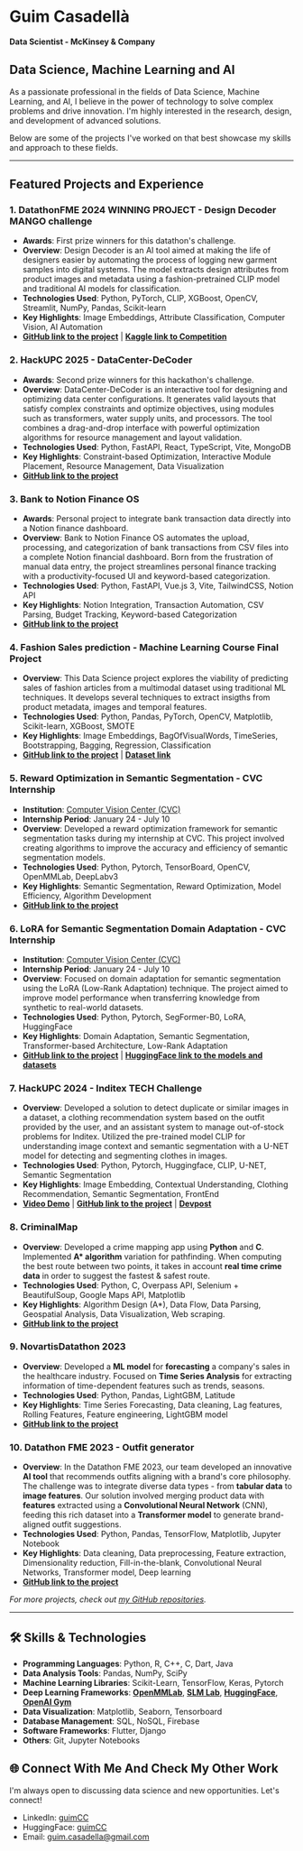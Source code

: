 # Guim Casadellà
 **Data Scientist - McKinsey & Company**
 
## Data Science, Machine Learning and AI

As a passionate professional in the fields of Data Science, Machine Learning, and AI, I believe in the power of technology to solve complex problems and drive innovation. I'm highly interested in the research, design, and development of advanced solutions.

Below are some of the projects I've worked on that best showcase my skills and approach to these fields.

---

## Featured Projects and Experience

### 1. DatathonFME 2024 WINNING PROJECT - Design Decoder MANGO challenge
- **Awards**: First prize winners for this datathon's challenge.
- **Overview**: Design Decoder is an AI tool aimed at making the life of designers easier by automating the process of logging new garment samples into digital systems. The model extracts design attributes from product images and metadata using a fashion-pretrained CLIP model and traditional AI models for classification.
- **Technologies Used**: Python, PyTorch, CLIP, XGBoost, OpenCV, Streamlit, NumPy, Pandas, Scikit-learn
- **Key Highlights**: Image Embeddings, Attribute Classification, Computer Vision, AI Automation
- **[GitHub link to the project](https://github.com/guimCC/DesignDecoder)** | **[Kaggle link to Competition](https://www.kaggle.com/competitions/datathon-fme-mango/overview)**

### 2. HackUPC 2025 - DataCenter-DeCoder
- **Awards**: Second prize winners for this hackathon's challenge.
- **Overview**: DataCenter-DeCoder is an interactive tool for designing and optimizing data center configurations. It generates valid layouts that satisfy complex constraints and optimize objectives, using modules such as transformers, water supply units, and processors. The tool combines a drag-and-drop interface with powerful optimization algorithms for resource management and layout validation.
- **Technologies Used**: Python, FastAPI, React, TypeScript, Vite, MongoDB
- **Key Highlights**: Constraint-based Optimization, Interactive Module Placement, Resource Management, Data Visualization
- **[GitHub link to the project](https://github.com/guimCC/DataCenter-DeCoder)**
  
### 3. Bank to Notion Finance OS
- **Awards**: Personal project to integrate bank transaction data directly into a Notion finance dashboard.
- **Overview**: Bank to Notion Finance OS automates the upload, processing, and categorization of bank transactions from CSV files into a complete Notion financial dashboard. Born from the frustration of manual data entry, the project streamlines personal finance tracking with a productivity-focused UI and keyword-based categorization.
- **Technologies Used**: Python, FastAPI, Vue.js 3, Vite, TailwindCSS, Notion API
- **Key Highlights**: Notion Integration, Transaction Automation, CSV Parsing, Budget Tracking, Keyword-based Categorization
- **[GitHub link to the project](https://github.com/guimCC/Bank2NotionFinanceOS)**

### 4. Fashion Sales prediction - Machine Learning Course Final Project
- **Overview**: This Data Science project explores the viability of predicting sales of fashion articles from a multimodal dataset using traditional ML techniques. It develops several techniques to extract insigths from product metadata, images and temporal features.
- **Technologies Used**: Python, Pandas, PyTorch, OpenCV, Matplotlib, Scikit-learn, XGBoost, SMOTE
- **Key Highlights**: Image Embeddings, BagOfVisualWords, TimeSeries, Bootstrapping, Bagging, Regression, Classification
- **[GitHub link to the project](https://github.com/guimCC/FashionSalesPrediction/tree/main)** | **[Dataset link](https://paperswithcode.com/dataset/visuelle)**

### 5. Reward Optimization in Semantic Segmentation - CVC Internship
- **Institution**: [Computer Vision Center (CVC)](https://www.cvc.uab.es/)
- **Internship Period**: January 24 - July 10
- **Overview**: Developed a reward optimization framework for semantic segmentation tasks during my internship at CVC. This project involved creating algorithms to improve the accuracy and efficiency of semantic segmentation models.
- **Technologies Used**: Python, Pytorch, TensorBoard, OpenCV, OpenMMLab, DeepLabv3
- **Key Highlights**: Semantic Segmentation, Reward Optimization, Model Efficiency, Algorithm Development
- **[GitHub link to the project](https://github.com/guimCC/Reward-Optimisation-in-Semantic-Segmentation-CVC-Internship)**

### 6. LoRA for Semantic Segmentation Domain Adaptation - CVC Internship
- **Institution**: [Computer Vision Center (CVC)](https://www.cvc.uab.es/)
- **Internship Period**: January 24 - July 10
- **Overview**: Focused on domain adaptation for semantic segmentation using the LoRA (Low-Rank Adaptation) technique. The project aimed to improve model performance when transferring knowledge from synthetic to real-world datasets.
- **Technologies Used**: Python, Pytorch, SegFormer-B0, LoRA, HuggingFace
- **Key Highlights**: Domain Adaptation, Semantic Segmentation, Transformer-based Architecture, Low-Rank Adaptation
- **[GitHub link to the project](https://github.com/guimCC/LoRA-for-SemanticSegmentation-domain-adaptation)** | **[HuggingFace link to the models and datasets](https://huggingface.co/guimCC)**

### 7. HackUPC 2024 - Inditex TECH Challenge
- **Overview**: Developed a solution to detect duplicate or similar images in a dataset, a clothing recommendation system based on the outfit provided by the user, and an assistant system to manage out-of-stock problems for Inditex. Utilized the pre-trained model CLIP for understanding image context and semantic segmentation with a U-NET model for detecting and segmenting clothes in images.
- **Technologies Used**: Python, Pytorch, Huggingface, CLIP, U-NET, Semantic Segmentation
- **Key Highlights**: Image Embedding, Contextual Understanding, Clothing Recommendation, Semantic Segmentation, FrontEnd
- **[Video Demo](https://youtu.be/62VR3V--_Sg?si=bP_nOEA_NqPDmRVg)** | **[GitHub link to the project](https://github.com/gerard-grau/HackUPC2024)** | **[Devpost](https://devpost.com/software/decode-street-style)**

### 8. CriminalMap
- **Overview**: Developed a crime mapping app using **Python** and **C**. Implemented **A\* algorithm** variation for pathfinding. When computing the best route between two points, it takes in account **real time crime data** in order to suggest the fastest & safest route.
- **Technologies Used**: Python, C, Overpass API, Selenium + BeautifulSoup, Google Maps API, Matplotlib
- **Key Highlights**: Algorithm Design (A*), Data Flow, Data Parsing, Geospatial Analysis, Data Visualization, Web scraping.
- **[GitHub link to the project](https://github.com/guimCC/CriminalMap)**

### 9. NovartisDatathon 2023
- **Overview**: Developed a **ML model** for **forecasting** a company's sales in the healthcare industry. Focused on **Time Series Analysis** for extracting information of time-dependent features such as trends, seasons.
- **Technologies Used**: Python, Pandas, LightGBM, Latitude
- **Key Highlights**: Time Series Forecasting, Data cleaning, Lag features, Rolling Features, Feature engineering, LightGBM model
- **[GitHub link to the project](https://github.com/guimCC/Novartis_Datathon_2023)**

### 10. Datathon FME 2023 - Outfit generator
- **Overview**: In the Datathon FME 2023, our team developed an innovative **AI tool** that recommends outfits aligning with a brand's core philosophy. The challenge was to integrate diverse data types - from **tabular data** to **image features**. Our solution involved merging product data with **features** extracted using a **Convolutional Neural Network** (CNN), feeding this rich dataset into a **Transformer model** to generate brand-aligned outfit suggestions.
- **Technologies Used**: Python, Pandas, TensorFlow, Matplotlib, Jupyter Notebook
- **Key Highlights**: Data cleaning, Data preprocessing, Feature extraction, Dimensionality reduction, Fill-in-the-blank, Convolutional Neural Networks, Transformer model, Deep learning
- **[GitHub link to the project](https://github.com/guimCC/Dathon2023-Mango)**

*For more projects, check out [my GitHub repositories](https://github.com/guimCC?tab=repositories).*

---

## 🛠 Skills & Technologies

- **Programming Languages**: Python, R, C++, C, Dart, Java
- **Data Analysis Tools**: Pandas, NumPy, SciPy
- **Machine Learning Libraries**: Scikit-Learn, TensorFlow, Keras, Pytorch
- **Deep Learning Frameworks**: **[OpenMMLab](https://openmmlab.com/)**, **[SLM Lab](https://slm-lab.gitbook.io/slm-lab/)**, **[HuggingFace](https://huggingface.co/guimCC)**, **[OpenAI Gym](https://github.com/openai/gym)**
- **Data Visualization**: Matplotlib, Seaborn, Tensorboard
- **Database Management**: SQL, NoSQL, Firebase
- **Software Frameworks**: Flutter, Django
- **Others**: Git, Jupyter Notebooks

## 🌐 Connect With Me And Check My Other Work

I'm always open to discussing data science and new opportunities. Let's connect!

- LinkedIn: [guimCC](https://www.linkedin.com/in/guimcc/)
- HuggingFace: [guimCC](https://huggingface.co/guimCC)
- Email: guim.casadella@gmail.com
